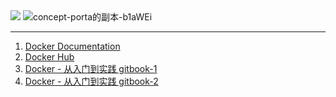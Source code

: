 <img src='https://loremxuetengfei.oss-cn-beijing.aliyuncs.com/dockercommand-1555664077.png'/>

<img src='https://loremxuetengfei.oss-cn-beijing.aliyuncs.com/uPic/concept-porta的副本-b1aWEi.png' alt='concept-porta的副本-b1aWEi'/>

---

1. [Docker Documentation](https://docs.docker.com/develop/)
2. [Docker Hub](https://hub.docker.com/)
3. [Docker - 从入门到实践 gitbook-1](http://leilux.github.io/lou/docker_practice/introduction/what.html)
4. [Docker - 从入门到实践 gitbook-2](https://yeasy.gitbook.io/docker_practice/introduction/what)

<!--

Union 文件系统
Union文件系统（UnionFS）是一种分层、轻量级并且高性能的文件系统，它支持对文件系统的修改作为一次提交来一层层的叠加，同时可以将不同目录挂载到同一个虚拟文件系统下(unite several directories into a single virtual filesystem)。

Union 文件系统是 Docker 镜像的基础。镜像可以通过分层来进行继承，基于基础镜像（没有父镜像），可以制作各种具体的应用镜像。

另外，不同 Docker 容器就可以共享一些基础的文件系统层，同时再加上自己独有的改动层，大大提高了存储的效率。

Docker 中使用的 AUFS（AnotherUnionFS）就是一种 Union FS。 AUFS 支持为每一个成员目录（类似 Git 的分支）设定只读（readonly）、读写（readwrite）和写出（whiteout-able）权限, 同时 AUFS 里有一个类似分层的概念, 对只读权限的分支可以逻辑上进行增量地修改(不影响只读部分的)。

 -->
